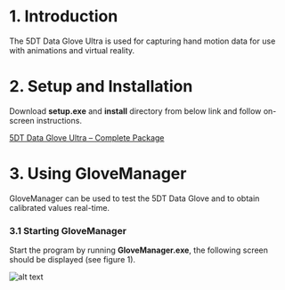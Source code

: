 # 1. Introduction

The 5DT Data Glove Ultra is used for capturing hand motion data for use with animations and virtual reality.

# 2. Setup and Installation

Download **setup.exe** and **install** directory from below link and follow on-screen instructions.

[5DT Data Glove Ultra – Complete Package](http://www.5dt.com/downloads/dataglove/ultra/5DTDataGloveSeries_v3.0.exe)

# 3. Using GloveManager

GloveManager can be used to test the 5DT Data Glove and to obtain calibrated values real-time.

### 3.1 Starting GloveManager

Start the program by running **GloveManager.exe**, the following screen should be displayed (see figure 1).

![alt text](https://cseegit.essex.ac.uk/ce301_2019/ce301_willock_j/blob/master/Technical%20Documentation/Getting%20Started%20(Software)/images/GloveManager_snip.JPG)


